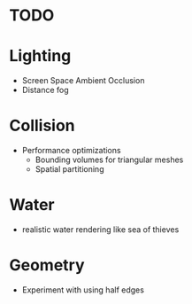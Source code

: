 # TODO

# Lighting
* Screen Space Ambient Occlusion
* Distance fog

# Collision
* Performance optimizations
  * Bounding volumes for triangular meshes
  * Spatial partitioning

# Water
* realistic water rendering like sea of thieves

# Geometry
* Experiment with using half edges